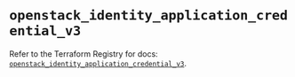 # `openstack_identity_application_credential_v3`

Refer to the Terraform Registry for docs: [`openstack_identity_application_credential_v3`](https://registry.terraform.io/providers/terraform-provider-openstack/openstack/1.54.1/docs/resources/identity_application_credential_v3).
